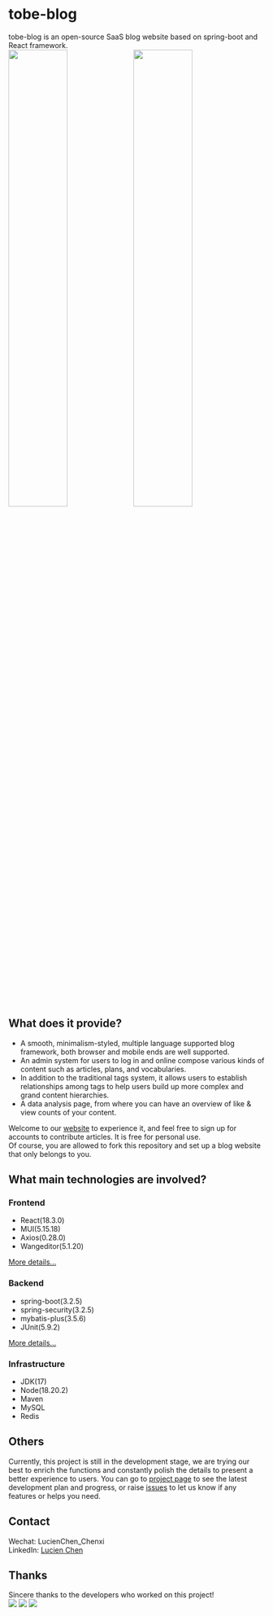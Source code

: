 # tobe-blog

tobe-blog is an open-source SaaS blog website based on spring-boot and React framework.  
<img src=https://github.com/user-attachments/assets/f5b366a1-5b43-4792-be72-ff2ea5b8027c width=48% /> 
<img src=https://github.com/user-attachments/assets/a9f013bc-3f2b-4f20-aff6-b84de54c21d0 width=48% /> 

## What does it provide?

+ A smooth, minimalism-styled, multiple language supported blog framework, both browser and mobile ends are well supported.
+ An admin system for users to log in and online compose various kinds of content such as articles, plans, and vocabularies.
+ In addition to the traditional tags system, it allows users to establish relationships among tags to help users build up more complex and grand content hierarchies.
+ A data analysis page, from where you can have an overview of like & view counts of your content.

Welcome to our [website](https://tobetogether.xyz) to experience it, and feel free to sign up for accounts to contribute articles. It is free for personal use.  
Of course, you are allowed to fork this repository and set up a blog website that only belongs to you.  

## What main technologies are involved?

### Frontend

+ React(18.3.0)
+ MUI(5.15.18)
+ Axios(0.28.0)
+ Wangeditor(5.1.20)

[More details...](./tobe_blog_web/README.md)

### Backend

+ spring-boot(3.2.5)
+ spring-security(3.2.5)
+ mybatis-plus(3.5.6)
+ JUnit(5.9.2)

[More details...](./tobe_blog_service/README.md)

### Infrastructure

+ JDK(17)
+ Node(18.20.2)
+ Maven
+ MySQL
+ Redis

## Others

Currently, this project is still in the development stage, we are trying our best to enrich the functions and constantly polish the details to present a better experience to users. You can go to [project page](https://github.com/orgs/TOBE-TOGETHER/projects/1) to see the latest development plan and progress, or raise [issues](https://github.com/TOBE-TOGETHER/tobe-blog/issues) to let us know if any features or helps you need.

## Contact

Wechat: LucienChen_Chenxi  
LinkedIn: [Lucien Chen](https://www.linkedin.com/in/lucien-chen-219ab6175/)

## Thanks

Sincere thanks to the developers who worked on this project!  
[![](https://avatars.githubusercontent.com/u/44730766?size=50)](https://github.com/LucienChenXi92) 
[![](https://avatars.githubusercontent.com/u/39786600?size=50)](https://github.com/sunxu42) 
[![](https://avatars.githubusercontent.com/u/92359037?size=50)](https://github.com/LouisHongYi) 
